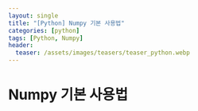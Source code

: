 ```yaml
---
layout: single
title: "[Python] Numpy 기본 사용법"
categories: [python]
tags: [Python, Numpy]
header:
  teaser: /assets/images/teasers/teaser_python.webp
---
```


# Numpy 기본 사용법
